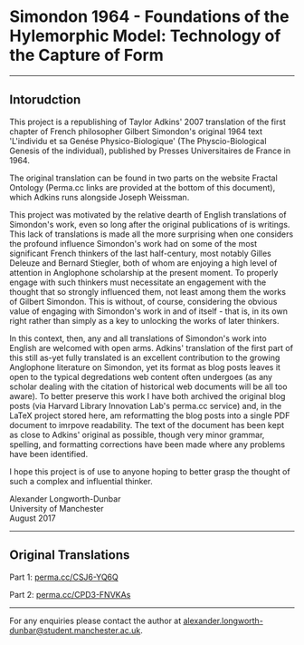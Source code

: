 # Simondon 1964 - Foundations of the Hylemorphic Model: Technology of the Capture of Form

----------------------------------------
Intorudction
----------------------------------------

This project is a republishing of Taylor Adkins' 2007 translation of the first chapter of French philosopher Gilbert Simondon's original 1964 text 'L'individu et sa Genése Physico-Biologique' (The Physcio-Biological Genesis of the individual), published by Presses Universitaires de France in 1964.

The original translation can be found in two parts on the website Fractal Ontology (Perma.cc links are provided at the bottom of this document), which Adkins runs alongside Joseph Weissman.

This project was motivated by the relative dearth of English translations of Simondon's work, even so long after the original publications of is writings. This lack of translations is made all the more surprising when one considers the profound influence Simondon's work had on some of the most significant French thinkers of the last half-century, most notably Gilles Deleuze and Bernard Stiegler, both of whom are enjoying a high level of attention in Anglophone scholarship at the present moment. To properly engage with such thinkers must necessitate an engagement with the thought that so strongly influenced them, not least among them the works of Gilbert Simondon. This is without, of course, considering the obvious value of engaging with Simondon's work in and of itself - that is, in its own right rather than simply as a key to unlocking the works of later thinkers.

In this context, then, any and all translations of Simondon's work into English are welcomed with open arms. Adkins' translation of the first part of this still as-yet fully translated is an excellent contribution to the growing Anglophone literature on Simondon, yet its format as blog posts leaves it open to the typical degredations web content often undergoes (as any scholar dealing with the citation of historical web documents will be all too aware). To better preserve this work I have both archived the original blog posts (via Harvard Library Innovation Lab's perma.cc service) and, in the LaTeX project stored here, am reformatting the blog posts into a single PDF document to imrpove readability. The text of the document has been kept as close to Adkins' original as possible, though very minor grammar, spelling, and formatting corrections have been made where any problems have been identified.

I hope this project is of use to anyone hoping to better grasp the thought of such a complex and influential thinker.

Alexander Longworth-Dunbar  
University of Manchester  
August 2017

----------------------------------------
Original Translations
----------------------------------------

Part 1:  [perma.cc/CSJ6-YQ6Q](perma.cc/CSJ6-YQ6Q)

Part 2:  [perma.cc/CPD3-FNVKAs](perma.cc/CPD3-FNVKAs)

----------------------------------------

For any enquiries please contact the author at <alexander.longworth-dunbar@student.manchester.ac.uk>.
